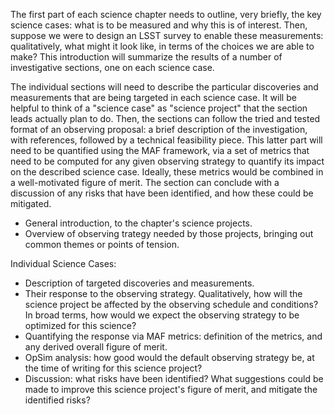 
The first part of each science chapter needs to outline, very briefly, the key science cases: what is to be measured and why this is of interest. Then, suppose we were to design an LSST survey to enable these measurements: qualitatively, what might it look like, in terms of the choices we are able to make? This introduction will summarize the results of a number of investigative sections, one on each science case.

The individual sections will need to describe the particular discoveries and measurements that are being targeted in each science case. It will be helpful to think of a "science case" as "science project" that the section leads actually plan to do. Then, the sections can follow the tried and tested format of an observing proposal: a brief description of the investigation, with references, followed by a technical feasibility piece.  This latter part will need to be quantified using the MAF framework, via a set of metrics that need to be computed for any given observing strategy to quantify its impact on the described science case. Ideally, these metrics would be combined in a well-motivated figure of merit. The section can conclude with a discussion of any risks that have been identified, and how these could be mitigated.


* General introduction, to the chapter's science projects.
* Overview of observing trategy needed by those projects, bringing out common themes or points of tension.

Individual Science Cases:
* Description of targeted discoveries and measurements.
* Their response to the observing strategy. Qualitatively, how will the science project be affected by the observing schedule and conditions? In broad terms, how would we expect the observing strategy to be optimized for this science?
* Quantifying the response via MAF metrics: definition of the metrics, and any derived overall figure of merit.
* OpSim analysis: how good would the default observing strategy be, at the time of writing for this science project?
* Discussion: what risks have been identified? What suggestions could be made to improve this science project's figure of merit, and mitigate the identified risks?
